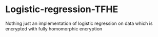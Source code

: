 # Logistic-regression-TFHE

Nothing just an implementation of logistic regression on data which is encrypted with fully homomorphic encryption
